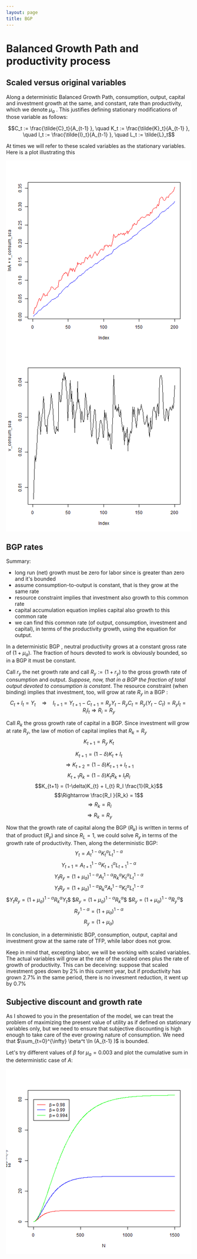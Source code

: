 ```yaml
---
layout: page
title: BGP
---
```


Balanced Growth Path and productivity process
========================================================

## Scaled versus original variables

Along a deterministic Balanced Growth Path, consumption, output, capital and investment growth at the same, and constant, rate than productivity, which we denote  $\mu_a$ . This justifies
defining stationary modifications of those variable as follows:

$$C_t := \frac{\tilde{C}_t}{A_{t-1}  }, \quad  K_t := \frac{\tilde{K}_t}{A_{t-1} }, \quad  I_t := \frac{\tilde{I}_t}{A_{t-1} }, \quad L_t := \tilde{L}_t$$

At times we will refer to these scaled variables as the stationary variables. Here is a plot illustrating this

<img src="figure/consumptionplot1.png" title="plot of chunk consumptionplot" alt="plot of chunk consumptionplot" style="display: block; margin: auto;" /><img src="figure/consumptionplot2.png" title="plot of chunk consumptionplot" alt="plot of chunk consumptionplot" style="display: block; margin: auto;" />





## BGP rates 

Summary:
+ long run (net) growth must be zero for labor since is greater than zero and it's bounded
+ assume consumption-to-output is constant, that is they grow at the same rate
+ resource constraint implies that investment also growth to this common rate
+ capital accumulation equation implies capital also growth to this common rate
+ we can find this common rate (of output, consumption, investment and capital), in terms of the productivity growth,  using the equation for output.

In a deterministic BGP , neutral productivity grows at a constant gross
rate of $(1+\mu_a)$. The fraction of hours devoted to work is
obviously bounded, so in a BGP it must be constant.

Call $r_y$ the net growth rate and
call $R_y := (1+r_y)$ to the gross growth rate of consumption and
output. *Suppose, now, that in a BGP the fraction of total output
devoted to consumption is constant*. The resource constraint (when binding) implies that investment, too,
will grow at rate $R_y$ in a BGP :
$$C_t + I_t = Y_t \quad \Rightarrow \quad  I_{t+1} = Y_{t+1} - C_{t+1} = R_y Y_{t} - R_y C_{t} = R_y (Y_{t} -  C_{t}) = R_y I_{t} = R_i I_{t} \Rightarrow R_i = R_y$$

Call $R_k$ the gross growth rate of capital in a BGP. Since investment
will grow at rate $R_y$,
the law of motion of capital implies that
$R_k =  R_y$
$$K_{t+1} =  R_y  ~ K_t$$

$$K_{t+1} = (1-\delta) K_{t} +    I_t$$
$$\Rightarrow  K_{t+2} = (1-\delta) K_{t+1} +    I_{t+1}$$
$$K_{t+1} R_k = (1-\delta)K_{t} R_k  +   I_{t} R_I $$
$$K_{t+1}  = (1-\delta)K_{t}   +    I_{t} R_I  \frac{1}{R_k}$$
$$\Rightarrow   \frac{R_I }{R_k} = 1$$
$$\Rightarrow R_k = R_I  $$
$$\Rightarrow R_k = R_y  $$

Now that the growth rate of capital along the BGP ($R_k$) is written in
terms of that of product ($R_y$) and since $R_L = 1$, we could solve
$R_y$ in terms of the growth rate of productivity. Then, along the deterministic BGP:
$$Y_t = A_{t}^{1-\alpha} K_t^{\alpha} L_t^{1-\alpha}$$
$$Y_{t+1} = A_{t+1}^{1-\alpha} K_{t+1}^{\alpha} L_{t+1}^{1-\alpha}$$
$$Y_{t} R_y = (1+\mu_a)^{1-\alpha} A_{t}^{1-\alpha} R_{k}^{\alpha} K_{t}^{\alpha} L_{t}^{1-\alpha}$$
$$Y_{t} R_y = (1+\mu_a)^{1-\alpha} R_{k}^{\alpha} A_{t}^{1-\alpha}  K_{t}^{\alpha} L_{t}^{1-\alpha}$$
$$Y_{t} R_y = (1+\mu_a)^{1-\alpha} R_{k}^{\alpha} Y_t \$$
$$R_y = (1+\mu_a)^{1-\alpha} R_{k}^{\alpha}  \$$
$$R_y = (1+\mu_a)^{1-\alpha} R_{y}^{\alpha}  \$$
$$R_y^{1-\alpha}  = (1+\mu_a)^{1-\alpha}$$
$$R_y  = (1+\mu_a) $$

In conclusion, in a deterministic BGP, consumption, output, capital and investment grow at the same rate of TFP, while labor does not grow.

Keep in mind that, excepting labor, we will be working with scaled variables. The actual variables will grow at the rate of the scaled ones plus the rate of growth of productivity. This can be deceiving: suppose that scaled investment goes down by 2\% in this current year, but if productivity has grown 2.7\%  in the same period, there is no invesment reduction, it went up by 0.7%

## Subjective discount and growth rate
As I showed to you in the presentation of the model, we can treat the problem of maximizing the present value of utility as if defined on stationary variables only, but we need to ensure that subjective discounting is high enough to take care of the ever growing nature of consumption. We need that $\sum_{t=0}^{\infty}  \beta^t  \ln (A_{t-1}  )$ is bounded.

Let's try different values of $\beta$ for $\mu_a=0.003$ and plot the cumulative sum in the deterministic case of $A$:

<img src="figure/discountplot.png" title="plot of chunk discountplot" alt="plot of chunk discountplot" style="display: block; margin: auto;" />



